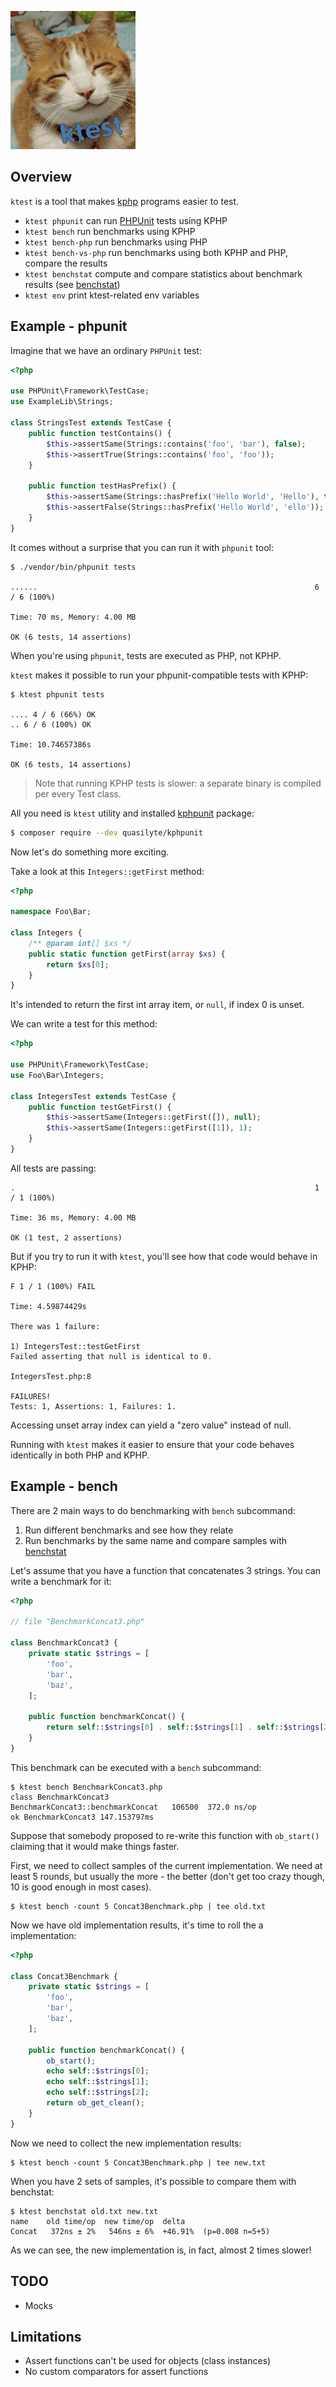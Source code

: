 ![](docs/logo_small.png)

## Overview

`ktest` is a tool that makes [kphp](https://github.com/VKCOM/kphp/) programs easier to test.

* `ktest phpunit` can run [PHPUnit](https://github.com/sebastianbergmann/phpunit) tests using KPHP
* `ktest bench` run benchmarks using KPHP
* `ktest bench-php` run benchmarks using PHP
* `ktest bench-vs-php` run benchmarks using both KPHP and PHP, compare the results
* `ktest benchstat` compute and compare statistics about benchmark results (see [benchstat](https://godoc.org/golang.org/x/perf/cmd/benchstat))
* `ktest env` print ktest-related env variables

## Example - phpunit

Imagine that we have an ordinary `PHPUnit` test:

```php
<?php

use PHPUnit\Framework\TestCase;
use ExampleLib\Strings;

class StringsTest extends TestCase {
    public function testContains() {
        $this->assertSame(Strings::contains('foo', 'bar'), false);
        $this->assertTrue(Strings::contains('foo', 'foo'));
    }

    public function testHasPrefix() {
        $this->assertSame(Strings::hasPrefix('Hello World', 'Hello'), true);
        $this->assertFalse(Strings::hasPrefix('Hello World', 'ello'));
    }
}
```

It comes without a surprise that you can run it with `phpunit` tool:

```
$ ./vendor/bin/phpunit tests

......                                                              6 / 6 (100%)

Time: 70 ms, Memory: 4.00 MB

OK (6 tests, 14 assertions)
```

When you're using `phpunit`, tests are executed as PHP, not KPHP.

`ktest` makes it possible to run your phpunit-compatible tests with KPHP:

```
$ ktest phpunit tests

.... 4 / 6 (66%) OK
.. 6 / 6 (100%) OK

Time: 10.74657386s

OK (6 tests, 14 assertions)
```

> Note that running KPHP tests is slower: a separate binary is compiled per every Test class.

All you need is `ktest` utility and installed [kphpunit](https://github.com/quasilyte/kphpunit) package:

```bash
$ composer require --dev quasilyte/kphpunit
```

Now let's do something more exciting.

Take a look at this `Integers::getFirst` method:

```php
<?php

namespace Foo\Bar;

class Integers {
    /** @param int[] $xs */
    public static function getFirst(array $xs) {
        return $xs[0];
    }
}
```

It's intended to return the first int array item, or `null`, if index 0 is unset.

We can write a test for this method:

```php
<?php

use PHPUnit\Framework\TestCase;
use Foo\Bar\Integers;

class IntegersTest extends TestCase {
    public function testGetFirst() {
        $this->assertSame(Integers::getFirst([]), null);
        $this->assertSame(Integers::getFirst([1]), 1);
    }
}
```

All tests are passing:

```
.                                                                   1 / 1 (100%)

Time: 36 ms, Memory: 4.00 MB

OK (1 test, 2 assertions)
```

But if you try to run it with `ktest`, you'll see how that code would behave in KPHP:

```
F 1 / 1 (100%) FAIL

Time: 4.59874429s

There was 1 failure:

1) IntegersTest::testGetFirst
Failed asserting that null is identical to 0.

IntegersTest.php:8

FAILURES!
Tests: 1, Assertions: 1, Failures: 1.
```

Accessing unset array index can yield a "zero value" instead of null.

Running with `ktest` makes it easier to ensure that your code behaves identically in both PHP and KPHP.

## Example - bench

There are 2 main ways to do benchmarking with `bench` subcommand:

1. Run different benchmarks and see how they relate
2. Run benchmarks by the same name and compare samples with [benchstat](https://pkg.go.dev/golang.org/x/perf/cmd/benchstat?utm_source=godoc)

Let's assume that you have a function that concatenates 3 strings. You can write a benchmark for it:

```php
<?php

// file "BenchmarkConcat3.php"

class BenchmarkConcat3 {
    private static $strings = [
        'foo',
        'bar',
        'baz',
    ];

    public function benchmarkConcat() {
        return self::$strings[0] . self::$strings[1] . self::$strings[2];
    }
}
```

This benchmark can be executed with a `bench` subcommand:

```
$ ktest bench BenchmarkConcat3.php
class BenchmarkConcat3
BenchmarkConcat3::benchmarkConcat	106500	372.0 ns/op
ok BenchmarkConcat3 147.153797ms
```

Suppose that somebody proposed to re-write this function with `ob_start()` claiming that it would make things faster.

First, we need to collect samples of the current implementation. We need at least 5 rounds, but usually the more - the better (don't get too crazy though, 10 is good enough in most cases).

```
$ ktest bench -count 5 Concat3Benchmark.php | tee old.txt
```

Now we have old implementation results, it's time to roll the a implementation:

```php
<?php

class Concat3Benchmark {
    private static $strings = [
        'foo',
        'bar',
        'baz',
    ];

    public function benchmarkConcat() {
        ob_start();
        echo self::$strings[0];
        echo self::$strings[1];
        echo self::$strings[2];
        return ob_get_clean();
    }
}
```

Now we need to collect the new implementation results:

```
$ ktest bench -count 5 Concat3Benchmark.php | tee new.txt
```

When you have 2 sets of samples, it's possible to compare them with benchstat:

```
$ ktest benchstat old.txt new.txt
name    old time/op  new time/op  delta
Concat   372ns ± 2%   546ns ± 6%  +46.91%  (p=0.008 n=5+5)
```

As we can see, the new implementation is, in fact, almost 2 times slower!

## TODO

* Mocks

## Limitations

* Assert functions can't be used for objects (class instances)
* No custom comparators for assert functions
